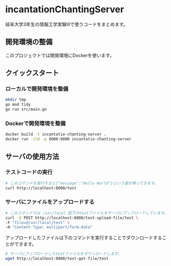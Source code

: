 # incantationChantingServer

岐阜大学3年生の情報工学実験Ⅲで使うコードをまとめます。

## 開発環境の整備

このプロジェクトでは開発環境にDockerを使います。

## クイックスタート

### ローカルで開発環境を整備

```bash
mkdir tmp
go mod tidy
go run src/main.go
```

### Dockerで開発環境を整備

```bash
docker build -t incantatio-chanting-server .
docker run -itd -p 8000:8000 incantatio-chanting-server
```

## サーバの使用方法

### テストコードの実行
```bash
# このコマンドを実行すると{"message":"Hello World"}という値が帰ってきます。
curl http://localhost:8000/test
```

### サーバにファイルをアップロードする

```bash
# このコマンドでは /usr/local 配下のtestファイルをサーバにアップロードしています。
curl -X POST http://localhost:8000/test-upload-file/test \
-F "file=@/usr/local/test" \
-H "Content-Type: multipart/form-data"
```

アップロードしたファイルは下のコマンドを実行することでダウンロードすることができます。

```bash
# サーバにアップロードしたtestファイルをダウンロードします。
wget http://localhost:8000/test-get-file/test
```
